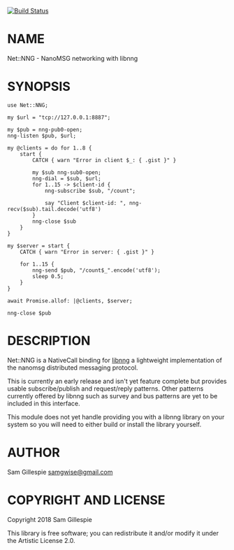 [![Build Status](https://travis-ci.org/samgwise/Net-NNG.svg?branch=master)](https://travis-ci.org/samgwise/Net-NNG)

NAME
====

Net::NNG - NanoMSG networking with libnng

SYNOPSIS
========

    use Net::NNG;

    my $url = "tcp://127.0.0.1:8887";

    my $pub = nng-pub0-open;
    nng-listen $pub, $url;

    my @clients = do for 1..8 {
        start {
            CATCH { warn "Error in client $_: { .gist }" }

            my $sub nng-sub0-open;
            nng-dial = $sub, $url;
            for 1..15 -> $client-id {
                nng-subscribe $sub, "/count";

                say "Client $client-id: ", nng-recv($sub).tail.decode('utf8')
            }
            nng-close $sub
        }
    }

    my $server = start {
        CATCH { warn "Error in server: { .gist }" }

        for 1..15 {
            nng-send $pub, "/count$_".encode('utf8');
            sleep 0.5;
        }
    }

    await Promise.allof: |@clients, $server;

    nng-close $pub

DESCRIPTION
===========

Net::NNG is a NativeCall binding for [libnng](https://github.com/nanomsg/nng) a lightweight implementation of the nanomsg distributed messaging protocol.

This is currently an early release and isn't yet feature complete but provides usable subscribe/publish and request/reply patterns. Other patterns currently offered by libnng such as survey and bus patterns are yet to be included in this interface.

This module does not yet handle providing you with a libnng library on your system so you will need to either build or install the library yourself.

AUTHOR
======

Sam Gillespie <samgwise@gmail.com>

COPYRIGHT AND LICENSE
=====================

Copyright 2018 Sam Gillespie

This library is free software; you can redistribute it and/or modify it under the Artistic License 2.0.

